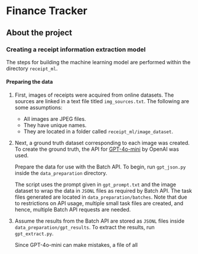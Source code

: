 # Finance Tracker

## About the project

### Creating a receipt information extraction model

The steps for building the machine learning model are performed within the directory `receipt_ml`.

#### Preparing the data

1. First, images of receipts were acquired from online datasets.
   The sources are linked in a text file titled `img_sources.txt`.
   The following are some assumptions:
   - All images are JPEG files.
   - They have unique names.
   - They are located in a folder called `receipt_ml/image_dataset`.

2. Next, a ground truth dataset corresponding to each image was created.
   To create the ground truth, the API for [GPT-4o-mini](https://openai.com/api/) by OpenAI was used.

   Prepare the data for use with the Batch API.
   To begin, run `gpt_json.py` inside the `data_preparation` directory.

   The script uses the prompt given in `gpt_prompt.txt` and the image dataset to wrap the data in `JSONL` files as required by Batch API.
   The task files generated are located in `data_preparation/batches`.
   Note that due to restrictions on API usage, multiple small task files are created, and hence, multiple Batch API requests are needed.

3. Assume the results from the Batch API are stored as `JSONL` files inside `data_preparation/gpt_results`.
   To extract the results, run `gpt_extract.py`.

   Since GPT-4o-mini can make mistakes, a file of all
